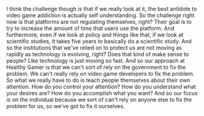  I think the challenge though is that if we really look at it, the best antidote to video game addiction is actually self understanding. So the challenge right now is that platforms are not regulating themselves, right? Their goal is to try to increase the amount of time that users use the platform. And furthermore, even if we look at policy and things like that, if we look at scientific studies, it takes five years to basically do a scientific study. And so the institutions that we've relied on to protect us are not moving as rapidly as technology is evolving, right? Does that kind of make sense to people? Like technology is just moving so fast. And so our approach at Healthy Gamer is that we can't sort of rely on the government to fix the problem. We can't really rely on video game developers to fix the problem. So what we really have to do is teach people themselves about their own attention. How do you control your attention? How do you understand what your desires are? How do you accomplish what you want? And so our focus is on the individual because we sort of can't rely on anyone else to fix the problem for us, so we've got to fix it ourselves.